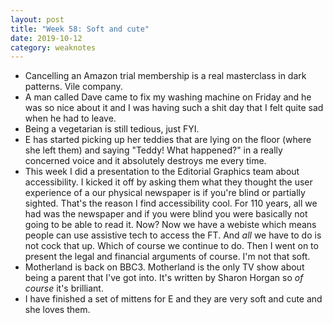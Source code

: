 ```yaml
---
layout: post
title: "Week 58: Soft and cute"
date: 2019-10-12
category: weaknotes
---
```

* Cancelling an Amazon trial membership is a real masterclass in dark patterns. Vile company.
* A man called Dave came to fix my washing machine on Friday and he was so nice about it and I was having such a shit day that I felt quite sad when he had to leave.
* Being a vegetarian is still tedious, just FYI.
* E has started picking up her teddies that are lying on the floor (where she left them) and saying "Teddy! What happened?" in a really concerned voice and it absolutely destroys me every time.
* This week I did a presentation to the Editorial Graphics team about accessibility. I kicked it off by asking them what they thought the user experience of a our physical newspaper is if you're blind or partially sighted. That's the reason I find accessibility cool. For 110 years, all we had was the newspaper and if you were blind you were basically not going to be able to read it. Now? Now we have a webiste which means people can use assistive tech to access the FT. And _all_ we have to do is not cock that up. Which of course we continue to do. Then I went on to present the legal and financial arguments of course. I'm not that soft.
* Motherland is back on BBC3. Motherland is the only TV show about being a parent that I've got into. It's written by Sharon Horgan so _of course_ it's brilliant.
* I have finished a set of mittens for E and they are very soft and cute and she loves them.
